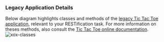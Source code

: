 ### Legacy Application Details

Below diagram highlights classes and methods of the [legacy Tic Tac Toe application](https://github.com/m5c/XoxInternals), relevant to your RESTification task. For more information on theses methods, also consult the [Tic Tac Toe online documentation](https://m5c.github.io/XoxInternals/eu/kartoffelquadrat/xoxinternals/package-summary.html).  
![xox-classes](../captures/xox-bl.png)
